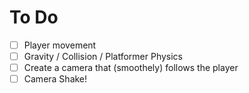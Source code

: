 # To Do

- [ ] Player movement
- [ ] Gravity / Collision / Platformer Physics
- [ ] Create a camera that (smoothely) follows the player
- [ ] Camera Shake!
